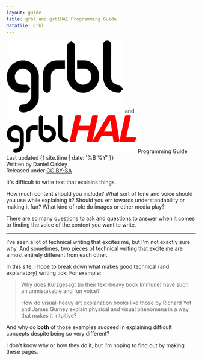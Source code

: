 ```yaml
---
layout: guide
title: grbl and grblHAL Programming Guide
datafile: grbl
---
```


<div class="grblCover">
  <img class="grbl" src="./img/grbl.png"/>
  <span class="and">and</span>
  <img class="grblhal" src="./img/grblhal.png"/>
  <span class="pg">Programming Guide</span>
  <span class="copyright">Last updated {{ site.time | date: '%B %Y' }}<br>Written by Daniel Oakley<br>Released under <a href="https://creativecommons.org/licenses/by-sa/4.0/">CC BY-SA</a></span>
</div>

It's difficult to write text that explains things.

How much content should you include? What sort of tone and voice should you use while explaining it? Should you err towards understandability or making it fun? What kind of role do images or other media play?

There are so many questions to ask and questions to answer when it comes to finding the voice of the content you want to write.

-----

I've seen a lot of technical writing that excites me, but I'm not exactly sure why. And sometimes, two pieces of technical writing that excite me are almost entirely different from each other.

In this site, I hope to break down what makes good technical (and explanatory) writing tick. For example:

> Why does Kurzgesagt (in their text-heavy book Immune) have such an unmistakable and fun voice?
>
> How do visual-heavy art explanation books like those by Richard Yot and James Gurney explain physical and visual phenomena in a way that makes it intuitive?

And why do **both** of those examples succeed in explaining difficult concepts despite being so very different?

I don't know why or how they do it, but I'm hoping to find out by making these pages.
